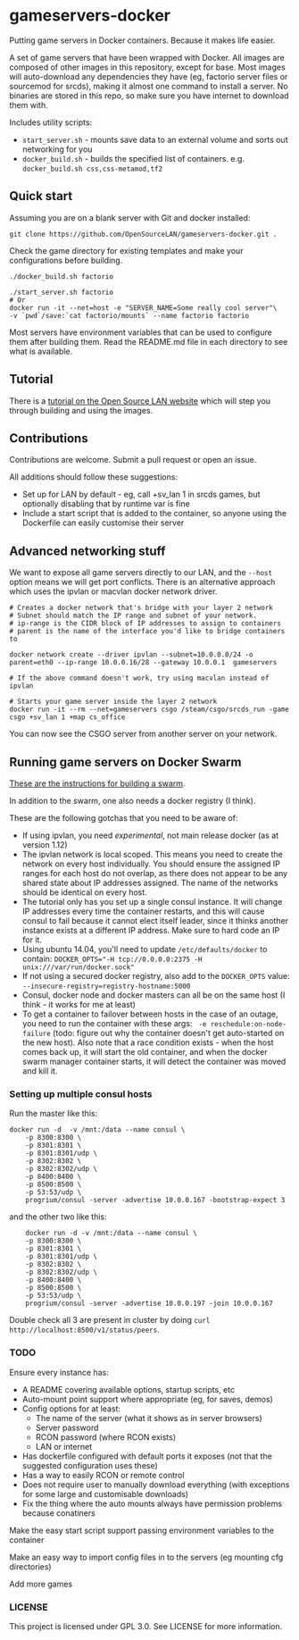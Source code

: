 # gameservers-docker

Putting game servers in Docker containers. Because it makes life easier.

A set of game servers that have been wrapped with Docker. All images are
composed of other images in this repository, except for base. Most images
will auto-download any dependencies they have (eg, factorio server files
or sourcemod for srcds), making it almost one command to install a server.
No binaries are stored in this repo, so make sure you have internet to
download them with.

Includes utility scripts:

- `start_server.sh` - mounts save data to an external volume and sorts out networking for you
- `docker_build.sh` - builds the specified list of containers. e.g. `docker_build.sh css,css-metamod,tf2`

## Quick start

Assuming you are on a blank server with Git and docker installed:

```
git clone https://github.com/OpenSourceLAN/gameservers-docker.git .
```
Check the game directory for existing templates and make your configurations before building.
```
./docker_build.sh factorio

./start_server.sh factorio
# Or
docker run -it --net=host -e "SERVER_NAME=Some really cool server"\
-v `pwd`/save:`cat factorio/mounts` --name factorio factorio
```

Most servers have environment variables that can be used to configure them after building them.
Read the README.md file in each directory to see what is available.

## Tutorial

There is a [tutorial on the Open Source LAN website](http://opensourcelan.com/blog/2017/01/28/containing-your-game-servers/)
which will step you through building and using the images.

## Contributions 
Contributions are welcome. Submit a pull request or open an issue. 

All additions should follow these suggestions:
* Set up for LAN by default - eg, call +sv_lan 1 in srcds games, but optionally disabling that by runtime var is fine
* Include a start script that is added to the container, so anyone using the Dockerfile can easily customise their server


## Advanced networking stuff

We want to expose all game servers directly to our LAN, and the `--host` option
means we will get port conflicts. There is an alternative approach which uses
the ipvlan or macvlan docker network driver.

```
# Creates a docker network that's bridge with your layer 2 network
# Subnet should match the IP range and subnet of your network.
# ip-range is the CIDR block of IP addresses to assign to containers
# parent is the name of the interface you'd like to bridge containers to

docker network create --driver ipvlan --subnet=10.0.0.0/24 -o parent=eth0 --ip-range 10.0.0.16/28 --gateway 10.0.0.1  gameservers

# If the above command doesn't work, try using macvlan instead of ipvlan

# Starts your game server inside the layer 2 network
docker run -it --rm --net=gameservers csgo /steam/csgo/srcds_run -game csgo +sv_lan 1 +map cs_office
```

You can now see the CSGO server from another server on your network.


## Running game servers on Docker Swarm

[These are the instructions for building a swarm](https://docs.docker.com/swarm/install-manual/).

In addition to the swarm, one also needs a docker registry (I think). 

These are the following gotchas that you need to be aware of:

* If using ipvlan, you need _experimental_, not main release docker (as at version 1.12)
* The ipvlan network is local scoped. This means you need to create the network on every
host individually. You should ensure the assigned IP ranges for each host do not overlap,
as there does not appear to be any shared state about IP addresses assigned. The name of
the networks should be identical on every host.
* The tutorial only has you set up a single consul instance. It will change IP addresses
every time the container restarts, and this will cause consul to fail because it cannot
elect itself leader, since it thinks another instance exists at a different IP address.
Make sure to hard code an IP for it.
* Using ubuntu 14.04, you'll need to update `/etc/defaults/docker` to contain: `DOCKER_OPTS="-H tcp://0.0.0.0:2375 -H unix:///var/run/docker.sock"`
* If not using a secured docker registry, also add to the `DOCKER_OPTS` value: `--insecure-registry=registry-hostname:5000`
* Consul, docker node and docker masters can all be on the same host (I think - it works for me at least)
* To get a container to failover between hosts in the case of an outage, you need to run the container with these args: ` -e reschedule:on-node-failure`
(todo: figure out why the container doesn't get auto-started on the new host).
Also note that a race condition exists - when the host comes back up, it will start the old container, and when 
the docker swarm manager container starts, it will detect the container was moved and kill it.

### Setting up multiple consul hosts

Run the master like this:

```
docker run -d  -v /mnt:/data --name consul \
    -p 8300:8300 \
    -p 8301:8301 \
    -p 8301:8301/udp \
    -p 8302:8302 \
    -p 8302:8302/udp \
    -p 8400:8400 \
    -p 8500:8500 \
    -p 53:53/udp \
    progrium/consul -server -advertise 10.0.0.167 -bootstrap-expect 3
```

and the other two like this:
```
    docker run -d -v /mnt:/data --name consul \
    -p 8300:8300 \
    -p 8301:8301 \
    -p 8301:8301/udp \
    -p 8302:8302 \
    -p 8302:8302/udp \
    -p 8400:8400 \
    -p 8500:8500 \
    -p 53:53/udp \
    progrium/consul -server -advertise 10.0.0.197 -join 10.0.0.167
```

Double check all 3 are present in cluster by doing `curl http://localhost:8500/v1/status/peers`.


### TODO

Ensure every instance has:

* A README covering available options, startup scripts, etc
* Auto-mount point support where appropriate (eg, for saves, demos)
* Config options for at least:
  * The name of the server (what it shows as in server browsers)
  * Server password
  * RCON password (where RCON exists)
  * LAN or internet
* Has dockerfile configured with default ports it exposes (not that the suggested configuration uses these)
* Has a way to easily RCON or remote control
* Does not require user to manually download everything (with exceptions for some large and customisable downloads)
* Fix the thing where the auto mounts always have permission problems because conatiners

Make the easy start script support passing environment variables to the container

Make an easy way to import config files in to the servers (eg mounting cfg directories)

Add more games

### LICENSE

This project is licensed under GPL 3.0. See LICENSE for more information.

